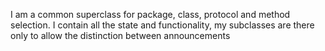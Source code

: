 I am a common superclass for package, class, protocol and method selection. I contain all the state and functionality, my subclasses are there only to allow the distinction between announcements
